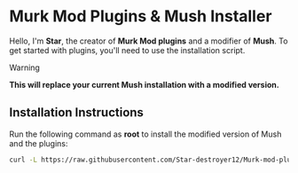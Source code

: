 # Murk Mod Plugins & Mush Installer

Hello, I'm **Star**, the creator of **Murk Mod plugins** and a modifier of **Mush**. To get started with plugins, you'll need to use the installation script.

> [!WARNING]
> **This will replace your current Mush installation with a modified version.**

## Installation Instructions

Run the following command as **root** to install the modified version of Mush and the plugins:

```bash
curl -L https://raw.githubusercontent.com/Star-destroyer12/Murk-mod-plugins/refs/heads/main/installer.sh | bash
